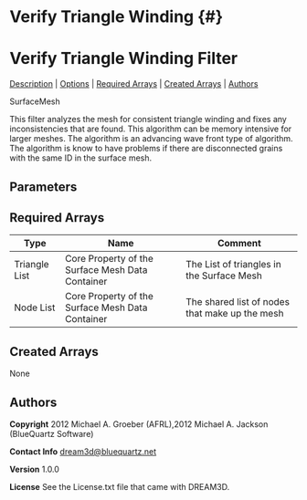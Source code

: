 Verify Triangle Winding {#}
======
<h1 class="pHeading1">Verify Triangle Winding Filter</h1>
<p class="pCellBody">
<a href="../SurfaceMeshFilters/VerifyTriangleWinding.html#wp2">Description</a>
| <a href="../SurfaceMeshFilters/VerifyTriangleWinding.html#wp3">Options</a>
| <a href="../SurfaceMeshFilters/VerifyTriangleWinding.html#wp4">Required Arrays</a>
| <a href="../SurfaceMeshFilters/VerifyTriangleWinding.html#wp5">Created Arrays</a>
| <a href="../SurfaceMeshFilters/VerifyTriangleWinding.html#wp1">Authors</a> 

SurfaceMesh


 This filter analyzes the mesh for consistent triangle winding and fixes any inconsistencies that are found. This algorithm
 can be memory intensive for larger meshes. The algorithm is an advancing wave front type of algorithm. The algorithm is know to have
 problems if there are disconnected grains with the same ID in the surface mesh.


## Parameters ## 
## Required Arrays ##

| Type | Name | Comment |
|------|------|---------|
| Triangle List | Core Property of the Surface Mesh Data Container | The List of triangles in the Surface Mesh |
| Node List | Core Property of the Surface Mesh Data Container | The shared list of nodes that make up the mesh |

## Created Arrays ##
None



## Authors ##

**Copyright** 2012 Michael A. Groeber (AFRL),2012 Michael A. Jackson (BlueQuartz Software)

**Contact Info** dream3d@bluequartz.net

**Version** 1.0.0

**License**  See the License.txt file that came with DREAM3D.



